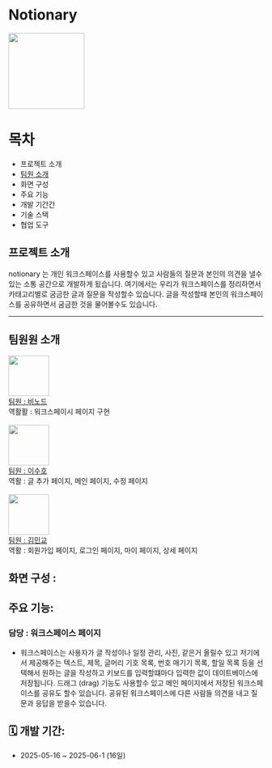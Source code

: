 

# Notionary

<img src='./myapp/src/images/notionary.png' width="150px" >


# 목차
- 프로젝트 소개
- <a href="#Team" > 팀원 소개 </a>
- 화면 구성
- 주요 기능
- 개발 기간간
- 기술 스택
- 협업 도구


## 프로젝트 소개
notionary 는 개인 워크스페이스를 사용할수 있고 사람들의 질문과 본인의 의견을 낼수 있는 소통 공간으로 개발하게 됬습니다. 여기에서는 우리가 워크스페이스를 정리하면서 카태고리별로 굼금한 글과 질문을 작성할수 있습니다. 글을 작성할때 본인의 워크스페이스를 공유하면서 굼금한 것을 물어볼수도 있습니다.

---

## <div id='Team'> 팀원원 소개 </div>
<div>
<img src="https://github.com/Mr-Binod.png" width="80px"><br>
<a href="https://github.com/Mr-Binod">팀원 : 비노드 </a><br>
역활활 : 워크스페이시 페이지 구현
</div><br>

<div>
<img src="https://github.com/susuholee.png" width="80px"><br>
<a href="https://github.com/susuholee">팀원 : 이수호 </a><br>
역활 : 글 추가 페이지, 메인 페이지, 수정 페이지
</div><br>

<div>
<img src="https://github.com/Sialsry.png" width="80px"><br>
<a href="https://github.com/Sialsry">팀원 : 김민교 </a><br>
역활 : 회원가입 페이지, 로그인 페이지, 마이 페이지, 상세 페이지
</div>


## 화면 구성 :
    
## 주요 기능: 

### 담당 : 워크스페이스 페이지
* 워크스페이스는 사용자가 글 작성이나 일정 관리, 사진, 같은거 올릴수 있고 저기에서 제공해주는 텍스트, 제목, 글머리 기호 목록, 번호 매기기 목록, 할일 목록 등을 선택해서 원하는 글을 작성하고 키보드를 입력할떄마다 입력한 값이 데이트베이스에 저장됩니다. 드래그 (drag) 기능도 사용할수 있고 메인 페이지에서 저장된 워크스페이스를 공유도 할수 있습니다. 공유된 워크스페이스에 다른 사람들 의견을 내고 질문과 응답을 받을수 있습니다.

## 🗓︎ 개발 기간:
- 2025-05-16 ~ 2025-06-1 (16일)